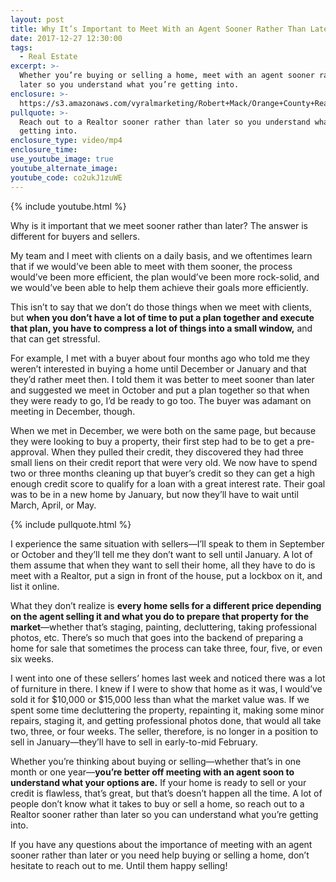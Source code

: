 ```yaml
---
layout: post
title: Why It’s Important to Meet With an Agent Sooner Rather Than Later
date: 2017-12-27 12:30:00
tags:
  - Real Estate
excerpt: >-
  Whether you’re buying or selling a home, meet with an agent sooner rather than
  later so you understand what you’re getting into.
enclosure: >-
  https://s3.amazonaws.com/vyralmarketing/Robert+Mack/Orange+County+Real+Estate+Agent-+Lets+Meet+Sooner+Than+Later.mp4
pullquote: >-
  Reach out to a Realtor sooner rather than later so you understand what you’re
  getting into.
enclosure_type: video/mp4
enclosure_time:
use_youtube_image: true
youtube_alternate_image:
youtube_code: co2ukJ1zuWE
---
```


{% include youtube.html %}

Why is it important that we meet sooner rather than later? The answer is different for buyers and sellers.&nbsp;

My team and I meet with clients on a daily basis, and we oftentimes learn that if we would’ve been able to meet with them sooner, the process would’ve been more efficient, the plan would’ve been more rock-solid, and we would’ve been able to help them achieve their goals more efficiently.&nbsp;

This isn’t to say that we don’t do those things when we meet with clients, but **when you don’t have a lot of time to put a plan together and execute that plan, you have to compress a lot of things into a small window,** and that can get stressful.&nbsp;

For example, I met with a buyer about four months ago who told me they weren’t interested in buying a home until December or January and that they’d rather meet then. I told them it was better to meet sooner than later and suggested we meet in October and put a plan together so that when they were ready to go, I’d be ready to go too. The buyer was adamant on meeting in December, though.&nbsp;

When we met in December, we were both on the same page, but because they were looking to buy a property, their first step had to be to get a pre-approval. When they pulled their credit, they discovered they had three small liens on their credit report that were very old. We now have to spend two or three months cleaning up that buyer’s credit so they can get a high enough credit score to qualify for a loan with a great interest rate. Their goal was to be in a new home by January, but now they’ll have to wait until March, April, or May.&nbsp;

{% include pullquote.html %}

I experience the same situation with sellers—I’ll speak to them in September or October and they’ll tell me they don’t want to sell until January. A lot of them assume that when they want to sell their home, all they have to do is meet with a Realtor, put a sign in front of the house, put a lockbox on it, and list it online.&nbsp;

What they don’t realize is **every home sells for a different price depending on the agent selling it and what you do to prepare that property for the market**—whether that’s staging, painting, decluttering, taking professional photos, etc. There’s so much that goes into the backend of preparing a home for sale that sometimes the process can take three, four, five, or even six weeks.&nbsp;

I went into one of these sellers’ homes last week and noticed there was a lot of furniture in there. I knew if I were to show that home as it was, I would’ve sold it for $10,000 or $15,000 less than what the market value was. If we spent some time decluttering the property, repainting it, making some minor repairs, staging it, and getting professional photos done, that would all take two, three, or four weeks. The seller, therefore, is no longer in a position to sell in January—they’ll have to sell in early-to-mid February.

Whether you’re thinking about buying or selling—whether that’s in one month or one year—**you’re better off meeting with an agent soon to understand what your options are.** If your home is ready to sell or your credit is flawless, that’s great, but that’s doesn’t happen all the time. A lot of people don’t know what it takes to buy or sell a home, so reach out to a Realtor sooner rather than later so you can understand what you’re getting into.&nbsp;

If you have any questions about the importance of meeting with an agent sooner rather than later or you need help buying or selling a home, don’t hesitate to reach out to me. Until them happy selling\!
